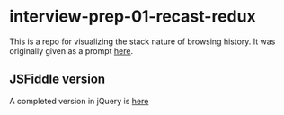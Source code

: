 # interview-prep-01-recast-redux

This is a repo for visualizing the stack nature of browsing history. It was originally given as a 
prompt [here](https://gist.github.com/manzoid/da19157c333006d904808098d7850af9).

## JSFiddle version

A completed version in jQuery is [here](https://jsfiddle.net/xpvt214o/870512/)
